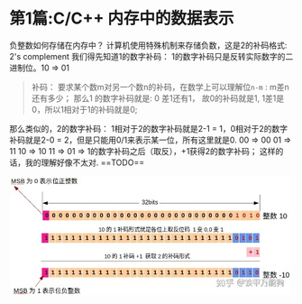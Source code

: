 # 第1篇:C/C++ 内存中的数据表示

负整数如何存储在内存中？
计算机使用特殊机制来存储负数，这是2的补码格式: 2's complement
我们得先知道1的数字补码：
1的数字补码只是反转实际数字的二进制位。10 => 01
> 补码： 要求某个数m对另一个数n的补码，在数学上可以理解位`n-m` : m差n还有多少；
那么1 的数字补码就是: 0 差1还有1， 故0的补码就是1, 1差1是0，所以1相对于1的补码就是0;

那么类似的，2的数字补码：
1相对于2的数字补码就是2-1 = 1，0相对于2的数字补码就是2-0 = 2，但是只能用0/1来表示某一位，所有这里就是0.
00 => 00
01 => 11
10 => 10
11 => 01
=> 1的数字补码之后（取反），+1获得2的数字补码；
这样的话，我的理解好像不太对. ==TODO==

![](images/2022-01-10-07-41-40.png)
